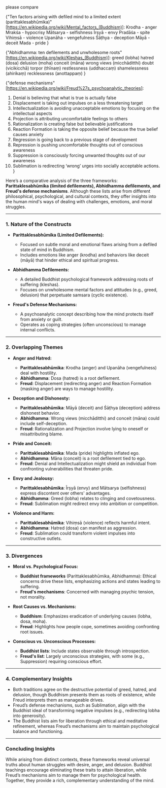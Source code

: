 please compare

{"Ten factors arising with defiled mind to a limited extent (parittaklesabhūmika)" [https://en.wikipedia.org/wiki/Mental_factors_(Buddhism)]:
 Krodha - anger
 Mrakśa - hypocrisy
 Mātsarya - selfishness
 Īrṣyā - envy
 Pradāśa - spite
 Vihiṃsā - violence
 Upanāha - vengefulness
 Śāṭhya - deception
 Māyā - deceit
 Mada - pride
}

{"Abhidhamma: ten defilements and unwholesome roots" [https://en.wikipedia.org/wiki/Kleshas_(Buddhism)]:
 greed (lobha)
 hatred (dosa)
 delusion (moha)
 conceit (māna)
 wrong views (micchāditthi)
 doubt (vicikicchā)
 torpor (thīnaṃ)
 restlessness (uddhaccaṃ)
 shamelessness (ahirikaṃ)
 recklessness (anottappaṃ)
}

{"defense mechanisms" [https://en.wikipedia.org/wiki/Freud%27s_psychoanalytic_theories]:
 1) Denial is believing that what is true is actually false
 2) Displacement is taking out impulses on a less threatening target
 3) Intellectualization is avoiding unacceptable emotions by focusing on the intellectual aspects
 4) Projection is attributing uncomfortable feelings to others
 5) Rationalization is creating false but believable justifications
 6) Reaction Formation is taking the opposite belief because the true belief causes anxiety
 7) Regression is going back to a previous stage of development
 8) Repression is pushing uncomfortable thoughts out of conscious awareness
 9) Suppression is consciously forcing unwanted thoughts out of our awareness
 10) Sublimation is redirecting ‘wrong’ urges into socially acceptable actions. 
}


Here’s a comparative analysis of the three frameworks: **Parittaklesabhūmika (limited defilements), Abhidhamma defilements, and Freud's defense mechanisms**. Although these lists arise from different philosophical, psychological, and cultural contexts, they offer insights into the human mind's ways of dealing with challenges, emotions, and moral struggles.

---

### **1. Nature of the Constructs**
- **Parittaklesabhūmika (Limited Defilements):**
  - Focused on subtle moral and emotional flaws arising from a defiled state of mind in Buddhism.
  - Includes emotions like anger (krodha) and behaviors like deceit (māyā) that hinder ethical and spiritual progress.

- **Abhidhamma Defilements:**
  - A detailed Buddhist psychological framework addressing roots of suffering (kleshas).
  - Focuses on unwholesome mental factors and attitudes (e.g., greed, delusion) that perpetuate samsara (cyclic existence).

- **Freud's Defense Mechanisms:**
  - A psychoanalytic concept describing how the mind protects itself from anxiety or guilt.
  - Operates as coping strategies (often unconscious) to manage internal conflicts.

---

### **2. Overlapping Themes**
- **Anger and Hatred:**
  - **Parittaklesabhūmika**: Krodha (anger) and Upanāha (vengefulness) deal with hostility.
  - **Abhidhamma**: Dosa (hatred) is a root defilement.
  - **Freud**: Displacement (redirecting anger) and Reaction Formation (masking anger) are ways to manage hostility.

- **Deception and Dishonesty:**
  - **Parittaklesabhūmika**: Māyā (deceit) and Śāṭhya (deception) address dishonest behavior.
  - **Abhidhamma**: Wrong views (micchāditthi) and conceit (māna) could include self-deception.
  - **Freud**: Rationalization and Projection involve lying to oneself or misattributing blame.

- **Pride and Conceit:**
  - **Parittaklesabhūmika**: Mada (pride) highlights inflated ego.
  - **Abhidhamma**: Māna (conceit) is a root defilement tied to ego.
  - **Freud**: Denial and Intellectualization might shield an individual from confronting vulnerabilities that threaten pride.

- **Envy and Jealousy:**
  - **Parittaklesabhūmika**: Īrṣyā (envy) and Mātsarya (selfishness) express discontent over others' advantages.
  - **Abhidhamma**: Greed (lobha) relates to clinging and covetousness.
  - **Freud**: Sublimation might redirect envy into ambition or competition.

- **Violence and Harm:**
  - **Parittaklesabhūmika**: Vihiṃsā (violence) reflects harmful intent.
  - **Abhidhamma**: Hatred (dosa) can manifest as aggression.
  - **Freud**: Sublimation could transform violent impulses into constructive outlets.

---

### **3. Divergences**
- **Moral vs. Psychological Focus:**
  - **Buddhist frameworks** (Parittaklesabhūmika, Abhidhamma): Ethical concerns drive these lists, emphasizing actions and states leading to suffering.
  - **Freud's mechanisms**: Concerned with managing psychic tension, not morality.

- **Root Causes vs. Mechanisms:**
  - **Buddhism**: Emphasizes eradication of underlying causes (lobha, dosa, moha).
  - **Freud**: Highlights how people cope, sometimes avoiding confronting root issues.

- **Conscious vs. Unconscious Processes:**
  - **Buddhist lists**: Include states observable through introspection.
  - **Freud's list**: Largely unconscious strategies, with some (e.g., Suppression) requiring conscious effort.

---

### **4. Complementary Insights**
- Both traditions agree on the destructive potential of greed, hatred, and delusion, though Buddhism presents them as roots of existence, while Freud interprets them as manageable drives.
- Freud’s defense mechanisms, such as Sublimation, align with the Buddhist ideal of transforming negative impulses (e.g., redirecting lobha into generosity).
- The Buddhist lists aim for liberation through ethical and meditative refinement, whereas Freud’s mechanisms aim to maintain psychological balance and functioning.

---

### **Concluding Insights**
While arising from distinct contexts, these frameworks reveal universal truths about human struggles with desire, anger, and delusion. Buddhist teachings encourage eliminating these traits to attain liberation, while Freud’s mechanisms aim to manage them for psychological health. Together, they provide a rich, complementary understanding of the mind.
